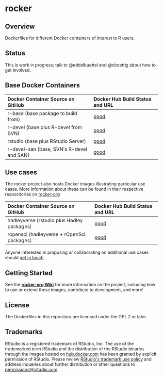 # rocker #

## Overview ##

Dockerfiles for different Docker containers of interest to R users.

## Status ##

This is work in progress; talk to @eddelbuettel and @cboettig about how to get involved.

## Base Docker Containers ##

| Docker Container Source on GitHub             | Docker Hub Build Status and URL
| :---------------------------------------      | :-----------------------------------------
| r-base (base package to build from)           | [good](https://registry.hub.docker.com/u/rocker/r-base/)
| r-devel (base plus R-devel from SVN)          | [good](https://registry.hub.docker.com/u/rocker/r-devel/)
| rstudio (base plus RStudio Server)            | [good](https://registry.hub.docker.com/u/rocker/rstudio/)
| r-devel-san (base, SVN's R-devel and SAN)     | [good](https://registry.hub.docker.com/u/rocker/r-devel-san/)


## Use cases ##

The rocker project also hosts Docker images illustrating particular use cases. More information
about these can be found in their respective respositories on [rocker-org](https://github.com/rocker-org)

| Docker Container Source on GitHub             | Docker Hub Build Status and URL
| :---------------------------------------      | :-----------------------------------------
| hadleyverse (rstudio plus Hadley packages)    | [good](https://registry.hub.docker.com/u/rocker/hadleyverse/)
| ropensci (hadleyverse + rOpenSci packages)    | [good](https://registry.hub.docker.com/u/rocker/ropensci/)

Anyone interested in proposing or collaborating on additional use cases should [get in touch](http://github.com/rocker-org/rocker/issues)


## Getting Started ##

See the **[rocker-org Wiki](https://github.com/rocker-org/rocker/wiki)** for more information on the project, including how to use or extend these images, contribute to development, and more!

## License ##

The Dockerfiles in this repository are licensed under the GPL 2 or later.

## Trademarks ##

RStudio is a registered trademark of RStudio, Inc.  The use
of the trademarked term RStudio and the distribution
of the RStudio binaries through the images hosted on
[hub.docker.com](https://registry.hub.docker.com/) has been granted
by explicit permission of RStudio.  Please review [RStudio's
trademark use policy](http://www.rstudio.com/about/trademark/) and
address inqueries about further distribution or other questions to
[permissions@rstudio.com](emailto:permissions@rstudio.com).


